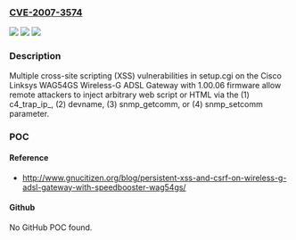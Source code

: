 ### [CVE-2007-3574](https://cve.mitre.org/cgi-bin/cvename.cgi?name=CVE-2007-3574)
![](https://img.shields.io/static/v1?label=Product&message=n%2Fa&color=blue)
![](https://img.shields.io/static/v1?label=Version&message=n%2Fa&color=blue)
![](https://img.shields.io/static/v1?label=Vulnerability&message=n%2Fa&color=brighgreen)

### Description

Multiple cross-site scripting (XSS) vulnerabilities in setup.cgi on the Cisco Linksys WAG54GS Wireless-G ADSL Gateway with 1.00.06 firmware allow remote attackers to inject arbitrary web script or HTML via the (1) c4_trap_ip_, (2) devname, (3) snmp_getcomm, or (4) snmp_setcomm parameter.

### POC

#### Reference
- http://www.gnucitizen.org/blog/persistent-xss-and-csrf-on-wireless-g-adsl-gateway-with-speedbooster-wag54gs/

#### Github
No GitHub POC found.

